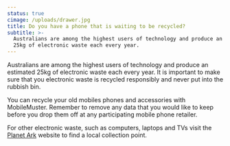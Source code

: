 ```yaml
---
status: true
cimage: /uploads/drawer.jpg
title: Do you have a phone that is waiting to be recycled?
subtitle: >-
  Australians are among the highest users of technology and produce an estimated
  25kg of electronic waste each every year.
---
```

Australians are among the highest users of technology and produce an estimated 25kg of electronic waste each every year. It is important to make sure that you electronic waste is recycled responsibly and never put into the rubbish bin.

You can recycle your old mobiles phones and accessories with MobileMuster. Remember to remove any data that you would like to keep before you drop them off at any participating mobile phone retailer.

For other electronic waste, such as computers, laptops and TVs visit the [Planet Ark](http://www.recyclingnearyou.com.au/) website to find a local collection point.
